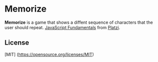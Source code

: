 # Memorize

**Memorize** is a game that shows a diffent sequence of characters that the user should repeat.
[JavaScript Fundamentals](https://platzi.com/js)
from [Platzi](https://platzi.com).

## License

[MIT] (https://opensource.org/licenses/MIT)